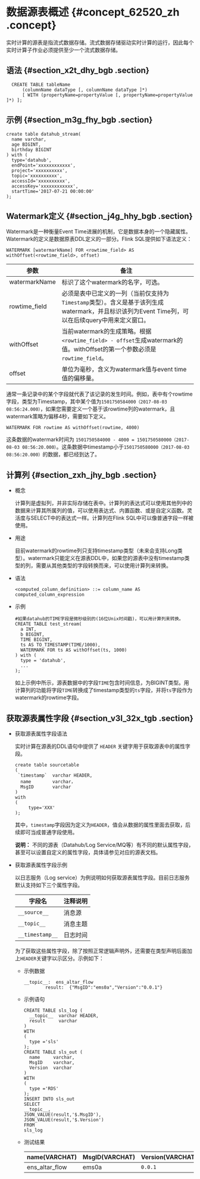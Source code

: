 # 数据源表概述 {#concept_62520_zh .concept}

实时计算的源表是指流式数据存储。流式数据存储驱动实时计算的运行，因此每个实时计算子作业必须提供至少一个流式数据存储。

## 语法 {#section_x2t_dhy_bgb .section}

```language-sql
  CREATE TABLE tableName
      (columnName dataType [, columnName dataType ]*)
      [ WITH (propertyName=propertyValue [, propertyName=propertyValue ]*) ];

```

## 示例 {#section_m3g_fhy_bgb .section}

```language-sql
create table datahub_stream(
  name varchar,
  age BIGINT,
  birthday BIGINT
) with (
  type='datahub',
  endPoint='xxxxxxxxxxxx',
  project='xxxxxxxxxx',
  topic='xxxxxxxxxx',
  accessId='xxxxxxxxxx',
  accessKey='xxxxxxxxxxxx',
  startTime='2017-07-21 00:00:00'
);

```

## Watermark定义 {#section_j4g_hhy_bgb .section}

Watermark是一种衡量Event Time进展的机制，它是数据本身的一个隐藏属性。Watermark的定义是数据原表DDL定义的一部分。Flink SQL提供如下语法定义：

```language-sql
WATERMARK [watermarkName] FOR <rowtime_field> AS withOffset(<rowtime_field>, offset)

```

|参数|备注|
|--|--|
|watermarkName|标识了这个watermark的名字，可选。|
|rowtime\_field|必须是表中已定义的一列（当前仅支持为`Timestamp`类型）。含义是基于该列生成watermark，并且标识该列为Event Time列，可以在后续query中用来定义窗口。|
|withOffset|当前watermark的生成策略。根据`<rowtime_field> - offset`生成watermark的值。withOffset的第一个参数必须是`rowtime_field`。|
|offset|单位为毫秒，含义为watermark值与event time值的偏移量。|

通常一条记录中的某个字段就代表了该记录的发生时间。例如，表中有个rowtime字段，类型为Timestamp，其中某个值为`1501750584000（2017-08-03 08:56:24.000）`，如果您需要定义一个基于该rowtime列的watermark，且watermark策略为偏移4秒，需要如下定义。

```
WATERMARK FOR rowtime AS withOffset(rowtime, 4000)

```

这条数据的watermark时间为 `1501750584000 - 4000 = 1501750580000（2017-08-03 08:56:20.000）`。这条数据中timestamp小于`1501750580000（2017-08-03 08:56:20.000）`的数据，都已经到达了。

## 计算列 {#section_zxh_jhy_bgb .section}

-   概念

    计算列是虚拟列，并非实际存储在表中。计算列的表达式可以使用其他列中的数据来计算其所属列的值，可以使用表达式、内置函数、或是自定义函数。灵活度与SELECT中的表达式一样。计算列在Flink SQL中可以像普通字段一样被使用。

-   用途

    目前watermark的rowtime列只支持timestamp类型（未来会支持Long类型）。watermark只能定义在源表DDL中，如果您的源表中没有timestamp类型的列，需要从其他类型的字段转换而来，可以使用计算列来转换。

-   语法

    ```language-sql
    <computed_column_definition> ::= column_name AS computed_column_expression
    
    ```

-   示例

    ```language-SQL
    #如果datahub的TIME字段是微秒级别的(16位Unix时间戳)，可以用计算列来转换。
    CREATE TABLE test_stream(
      a INT,
      b BIGINT,
      TIME BIGINT,
      ts AS TO_TIMESTAMP(TIME/1000),
      WATERMARK FOR ts AS withOffset(ts, 1000)
    ) with (
      type = 'datahub',
      ...
    );
    
    ```

    如上示例中所示，源表数据中的字段`TIME`包含时间信息，为BIGINT类型。用计算列的功能将字段`TIME`转换成了timestamp类型的`ts`字段，并将`ts`字段作为watermark的rowtime字段。


## 获取源表属性字段 {#section_v3l_32x_tgb .section}

-   获取源表属性字段语法

    实时计算在源表的DDL语句中提供了 `HEADER` 关键字用于获取源表中的属性字段。

    ```
    create table sourcetable
    (
     `timestamp`  varchar HEADER,
      name        varchar，
      MsgID       varchar
    )
    with
    (
         type='XXX'
    );
    ```

    其中，`timestamp`字段因为定义为`HEADER`，值会从数据的属性里面去获取，后续即可当成普通字段使用。

    **说明：** 不同的源表（Datahub/Log Service/MQ等）有不同的默认属性字段，甚至可以设置自定义的属性字段，具体请参见对应的源表文档。

-   获取源表属性字段示例

    以日志服务（Log service）为例说明如何获取源表属性字段。目前日志服务默认支持如下三个属性字段。

    |字段名|注释说明|
    |---|----|
    |`__source__`|消息源|
    |`__topic__`|消息主题|
    |`__timestamp__`|日志时间|

    为了获取这些属性字段，除了按照正常逻辑声明外，还需要在类型声明后面加上`HEADER`关键字以示区分。示例如下：

    -   示例数据

        ```
        __topic__:  ens_altar_flow  
                result:  {"MsgID":"ems0a","Version":"0.0.1"}
        ```

    -   示例语句

        ```
        CREATE TABLE sls_log (
          __topic__  varchar HEADER,
          result     varchar  
        )
        WITH
        (
          type ='sls'
        );
        CREATE TABLE sls_out (
          name     varchar,
          MsgID    varchar,
          Version  varchar 
        )
        WITH
        (
          type ='RDS'
        );
        INSERT INTO sls_out
        SELECT 
        __topic__,
        JSON_VALUE(result,'$.MsgID'),
        JSON_VALUE(result,'$.Version')
        FROM
        sls_log
        ```

    -   测试结果

        |name\(VARCHAT\)|MsgID\(VARCHAT\)|Version\(VARCHAT\)|
        |---------------|----------------|------------------|
        |ens\_altar\_flow|ems0a|`0.0.1`|


